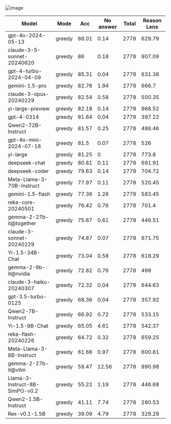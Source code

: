 ![image](https://github.com/user-attachments/assets/aba4df22-61dd-4a8e-b2fb-217ec18865b0)

|             Model              |  Mode  |  Acc  |  No answer  |  Total  |  Reason Lens  |
|--------------------------------|--------|-------|-------------|---------|---------------|
|       gpt-4o-2024-05-13        | greedy | 88.01 |    0.14     |  2778   |    629.79     |
|   claude-3-5-sonnet-20240620   | greedy |  86   |    0.18     |  2778   |    907.09     |
|     gpt-4-turbo-2024-04-09     | greedy | 85.31 |    0.04     |  2778   |    631.38     |
|         gemini-1.5-pro         | greedy | 82.76 |    1.94     |  2778   |     666.7     |
|     claude-3-opus-20240229     | greedy | 82.54 |    0.58     |  2778   |    500.35     |
|        yi-large-preview        | greedy | 82.18 |    0.14     |  2778   |    968.52     |
|           gpt-4-0314           | greedy | 81.64 |    0.04     |  2778   |    397.22     |
|       Qwen2-72B-Instruct       | greedy | 81.57 |    0.25     |  2778   |    486.46     |
|     gpt-4o-mini-2024-07-18     | greedy | 81.5  |    0.07     |  2778   |      526      |
|            yi-large            | greedy | 81.25 |      0      |  2778   |     773.8     |
|         deepseek-chat          | greedy | 80.81 |    0.11     |  2778   |    691.91     |
|         deepseek-coder         | greedy | 79.63 |    0.14     |  2778   |    704.72     |
|   Meta-Llama-3-70B-Instruct    | greedy | 77.97 |    0.11     |  2778   |    520.45     |
|        gemini-1.5-flash        | greedy | 77.36 |    1.26     |  2778   |    583.45     |
|       reka-core-20240501       | greedy | 76.42 |    0.76     |  2778   |     701.4     |
|    gemma-2-27b-it@together     | greedy | 75.67 |    0.61     |  2778   |    446.51     |
|    claude-3-sonnet-20240229    | greedy | 74.87 |    0.07     |  2778   |    671.75     |
|        Yi-1.5-34B-Chat         | greedy | 73.04 |    0.58     |  2778   |    618.29     |
|      gemma-2-9b-it@nvidia      | greedy | 72.82 |    0.76     |  2778   |      499      |
|    claude-3-haiku-20240307     | greedy | 72.32 |    0.04     |  2778   |    644.63     |
|       gpt-3.5-turbo-0125       | greedy | 68.36 |    0.04     |  2778   |    357.92     |
|       Qwen2-7B-Instruct        | greedy | 66.92 |    0.72     |  2778   |    533.15     |
|         Yi-1.5-9B-Chat         | greedy | 65.05 |    4.61     |  2778   |    542.37     |
|      reka-flash-20240226       | greedy | 64.72 |    0.32     |  2778   |    659.25     |
|    Meta-Llama-3-8B-Instruct    | greedy | 61.66 |    0.97     |  2778   |    600.81     |
|      gemma-2-27b-it@vllm       | greedy | 59.47 |    12.56    |  2778   |    990.98     |
| Llama-3-Instruct-8B-SimPO-v0.2 | greedy | 55.22 |    1.19     |  2778   |    446.68     |
|      Qwen2-1.5B-Instruct       | greedy | 41.11 |    7.74     |  2778   |    280.53     |
|         Rex-v0.1-1.5B          | greedy | 39.09 |    4.79     |  2778   |    329.29     |
